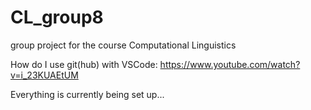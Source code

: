 # CL_group8
group project for the course Computational Linguistics

How do I use git(hub) with VSCode: https://www.youtube.com/watch?v=i_23KUAEtUM

Everything is currently being set up...
